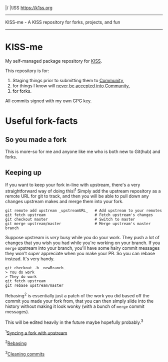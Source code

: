 |/
|\ISS                                                           https://k1ss.org
________________________________________________________________________________

KISS-me - A KISS repository for forks, projects, and fun
________________________________________________________________________________

# KISS-me
My self-managed package repository for [KISS](https://k1ss.org).

This repository is for:
1) Staging things prior to submitting them to [Community](https://github.com/kisslinux/community),
2) for things I know will [never be accepted into Community](https://k1ss.org/guidestones),
3) for forks.

All commits signed with my own GPG key.


# Useful fork-facts

## So you made a fork

This is more-so for me and anyone like me who is both new to Git(hub) and forks. 

## Keeping up 

If you want to keep your fork in-line with upstream, there's a very straightforward way of doing this!<sup>1</sup>
Simply add the upstream repository as a remote URL for git to track, and then you will be able to pull down any changes upstream makes and merge them into your fork.
```
git remote add upstream _upstreamURL_   # Add upstream to your remotes
git fetch upstream                      # Fetch upstream's changes 
git checkout master                     # Switch to master
git merge upstream/master               # Merge upstream's master branch
```

Suppose upstream is _very_ busy while you do your work. They push a lot of changes that you wish you had while you're working on your branch. If you `merge` upstream into your branch, you'll have some hairy commit messages they won't _super_ appreciate when you make your PR. So you can rebase instead. It's very handy.
```
git checkout -b _newBranch_
> You do work
> They do work
git fetch upstream
git rebase upstream/master
```

Rebasing<sup>2</sup> is essentially just a patch of the work you did based off the commit you made your fork from, that you can then simply slide into the history without making it look wonky (with a bunch of `merge` commit messages).

This will be edited heavily in the future maybe hopefully probably.<sup>3</sup>

<sup>1</sup>[Syncing a fork with upstream](https://www.atlassian.com/git/tutorials/git-forks-and-upstreams)

<sup>2</sup>[Rebasing](https://git-scm.com/book/en/v2/Git-Branching-Rebasing)

<sup>3</sup>[Cleaning commits](https://medium.com/@catalinaturlea/clean-git-history-a-step-by-step-guide-eefc0ad8696d)
